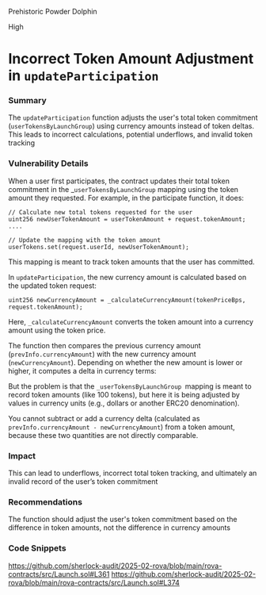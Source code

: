 Prehistoric Powder Dolphin

High

# Incorrect Token Amount Adjustment in `updateParticipation`

### Summary
The `updateParticipation` function adjusts the user's total token commitment (`userTokensByLaunchGroup`) using currency amounts instead of token deltas. This leads to incorrect calculations, potential underflows, and invalid token tracking


### Vulnerability Details
When a user first participates, the contract updates their total token commitment in the _`userTokensByLaunchGroup` mapping using the token amount they requested. For example, in the participate function, it does:

```solidity
// Calculate new total tokens requested for the user
uint256 newUserTokenAmount = userTokenAmount + request.tokenAmount;
....

// Update the mapping with the token amount
userTokens.set(request.userId, newUserTokenAmount);

```

This mapping is meant to track token amounts that the user has committed.

In `updateParticipation`, the new currency amount is calculated based on the updated token request:

```solidity
uint256 newCurrencyAmount = _calculateCurrencyAmount(tokenPriceBps, request.tokenAmount);
```

Here, `_calculateCurrencyAmount` converts the token amount into a currency amount using the token price.

The function then compares the previous currency amount (`prevInfo.currencyAmount`) with the new currency amount (`newCurrencyAmount`). Depending on whether the new amount is lower or higher, it computes a delta in currency terms:

But the problem is that the `_userTokensByLaunchGroup `mapping is meant to record token amounts (like 100 tokens), but here it is being adjusted by values in currency units (e.g., dollars or another ERC20 denomination).  

You cannot subtract or add a currency delta (calculated as `prevInfo.currencyAmount - newCurrencyAmount`) from a token amount, because these two quantities are not directly comparable.

### Impact
This can lead to underflows, incorrect total token tracking, and ultimately an invalid record of the user’s token commitment

### Recommendations
The function should adjust the user's token commitment based on the difference in token amounts, not the difference in currency amounts

### Code Snippets
https://github.com/sherlock-audit/2025-02-rova/blob/main/rova-contracts/src/Launch.sol#L361
https://github.com/sherlock-audit/2025-02-rova/blob/main/rova-contracts/src/Launch.sol#L374
